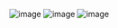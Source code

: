 ![image](https://github.com/user-attachments/assets/dbb0929d-5a32-4f41-a096-5f9ddddc9a07)
![image](https://github.com/user-attachments/assets/3221e4b8-cbf1-4869-ab1e-7583e87cbda0)
![image](https://github.com/user-attachments/assets/c947acdb-e93d-475b-8c2c-644d29581143)


